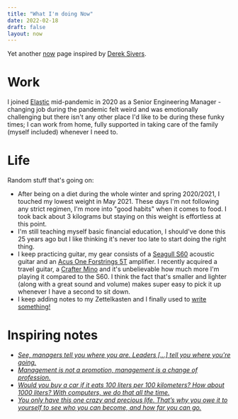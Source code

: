 ```yaml
---
title: "What I'm doing Now"
date: 2022-02-18
draft: false
layout: now
---
```


Yet another [now](https://nownownow.com/about) page inspired by [Derek Sivers](https://sive.rs/nowff).

# Work

I joined [Elastic](https://elastic.co) mid-pandemic in 2020 as a Senior Engineering Manager - changing
job during the pandemic felt weird and was emotionally challenging but there isn't any other place
I'd like to be during these funky times; I can work from home, fully supported in taking care of the
family (myself included) whenever I need to.

# Life

Random stuff that's going on:

- After being on a diet during the whole winter and spring 2020/2021, I touched my lowest weight in May 2021.
  These days I'm not following any strict regimen, I'm more into "good habits" when it comes to food. I
  took back about 3 kilograms but staying on this weight is effortless at this point.
- I'm still teaching myself basic financial education, I should've done this 25 years ago but I like
  thinking it's never too late to start doing the right thing.
- I keep practicing guitar, my gear consists of a [Seagull S60][seagull s60] acoustic guitar and an
  [Acus One Forstrings 5T][acus one] amplifier. I recently acquired a travel guitar, a
  [Crafter Mino][crafter mino] and it's unbelievable how much more I'm playing it compared to the S60. I
  think the fact that's smaller and lighter (along with a great sound and volume) makes super easy to pick
  it up whenever I have a second to sit down.
- I keep adding notes to my Zettelkasten and I finally used to [write something!](https://dev.pippi.im/writing/sourcing-360-degree-feedback/)

# Inspiring notes

- [_See, managers tell you where you are. Leaders [...] tell you where you're going._][art of leadership]
- [_Management is not a promotion, management is a change of profession._][charity pendulum]
- [_Would you buy a car if it eats 100 liters per 100 kilometers? How about 1000 liters? With computers, we do that all the time._][software disenchantment]
- [_You only have this one crazy and precious life. That’s why you owe it to yourself to see who you can become, and how far you can go._][13 things]

[seagull s60]: http://www.seagullguitars.com/en/products/160-s6-original-qit
[acus one]: https://www.acus-sound.it/en/one-forstrings/5-oneforstrings-5t.html
[crafter mino]: http://crafterguitars.com/eng/product/product_list.php?catcode=110000#gcode2011100001
[charity pendulum]: https://charity.wtf/2017/05/11/the-engineer-manager-pendulum/
[13 things]: https://medium.com/@zdravko/13-things-you-need-to-give-up-if-you-want-to-be-successful-44b5b9b06a26
[software disenchantment]: https://tonsky.me/blog/disenchantment/?utm_source=pocket_mylist
[art of leadership]: https://www.oreilly.com/library/view/the-art-of/9781492045687/